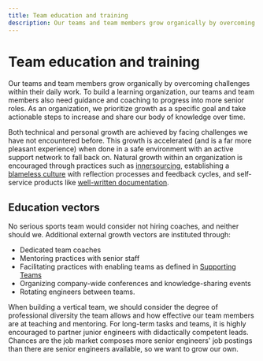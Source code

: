 ```yaml
---
title: Team education and training
description: Our teams and team members grow organically by overcoming challenges within their daily work. To build a learning organization, our teams and team members also need guidance and coaching to progress into more senior roles. As an organization, we prioritize growth as a specific goal and take actionable steps to increase and share our body of knowledge over time.
---
```


# Team education and training

Our teams and team members grow organically by overcoming challenges within their daily work. To build a learning organization, our teams and team members also need guidance and coaching to progress into more senior roles. As an organization, we prioritize growth as a specific goal and take actionable steps to increase and share our body of knowledge over time.

Both technical and personal growth are achieved by facing challenges we have not encountered before. This growth is accelerated (and is a far more pleasant experience) when done in a safe environment with an active support network to fall back on. Natural growth within an organization is encouraged through practices such as [innersourcing](./innersourcing.md), establishing a [blameless culture](../introduction/blameless-culture.md) with reflection processes and feedback cycles, and self-service products like [well-written documentation]().

## Education vectors

No serious sports team would consider not hiring coaches, and neither should we. Additional external growth vectors are instituted through:

- Dedicated team coaches
- Mentoring practices with senior staff
- Facilitating practices with enabling teams as defined in [Supporting Teams](./internal-supporting-teams.md)
- Organizing company-wide conferences and knowledge-sharing events
- Rotating engineers between teams.

When building a vertical team, we should consider the degree of professional diversity the team allows and how effective our team members are at teaching and mentoring. For long-term tasks and teams, it is highly encouraged to partner junior engineers with didactically competent leads. Chances are the job market composes more senior engineers' job postings than there are senior engineers available, so we want to grow our own.
